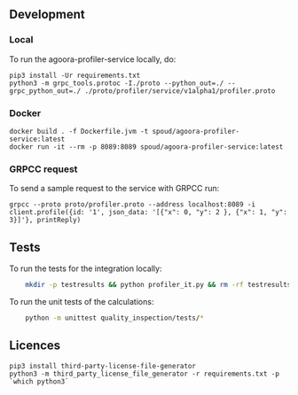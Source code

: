 ## Development

### Local

To run the agoora-profiler-service locally, do:

```
pip3 install -Ur requirements.txt
python3 -m grpc_tools.protoc -I./proto --python_out=./ --grpc_python_out=./ ./proto/profiler/service/v1alpha1/profiler.proto
```

### Docker
```
docker build . -f Dockerfile.jvm -t spoud/agoora-profiler-service:latest
docker run -it --rm -p 8089:8089 spoud/agoora-profiler-service:latest
```

### GRPCC request
To send a sample request to the service with GRPCC run:
```
grpcc --proto proto/profiler.proto --address localhost:8089 -i
client.profile({id: '1', json_data: '[{"x": 0, "y": 2 }, {"x": 1, "y": 3}]'}, printReply)
```

## Tests

To run the tests for the integration locally:

```bash
    mkdir -p testresults && python profiler_it.py && rm -rf testresults
```


To run the unit tests of the calculations:

```bash
    python -m unittest quality_inspection/tests/*
```

## Licences
```
pip3 install third-party-license-file-generator
python3 -m third_party_license_file_generator -r requirements.txt -p `which python3`

```
